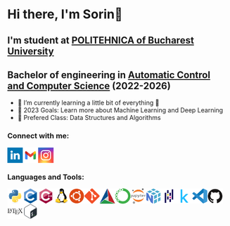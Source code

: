 # Hi there, I'm Sorin👋 




## I'm student at [POLITEHNICA of Bucharest University](https://upb.ro/en/)
## Bachelor of engineering in [Automatic Control and Computer Science](https://upb.ro/en/faculties/the-faculty-of-automatic-control-and-computer-science/) (2022-2026)

- 🌱 I’m currently learning a little bit of everything 🤣
- 🥅 2023 Goals: Learn more about Machine Learning and Deep Learning
- 🧐 Prefered Class: Data Structures and Algorithms

### Connect with me:
<a target="_blank" href="https://www.linkedin.com/in/sorin-ioan-alexandru-birchi-14563a258/">
  <img align="left" width="35px" src="images/linkedin.svg"/>
</a>
<a target="_blank" href="mailto:sb.birchi.sorin@gmail.com">
  <img align="left" width="35px" src="images/gmail.svg"/>
</a>
<a target="_blank" href="https://www.instagram.com/sorin.alex29/">
  <img align="left" width="35px" src="images/instagram.svg"/>
</a>
<br />
<br />

### Languages and Tools:
<img align="left" width="35px" src="images/python-original.svg"/>
<img align="left" width="35px" src="images/c-original.svg"/>
<img align="left" width="35px" src="images/cplusplus-original.svg"/>
<img align="left" width="35px" src="images/linux-original.svg"/>
<img align="left" width="35px" src="images/ubuntu-plain.svg"/>
<img align="left" width="35px" src="images/git-original.svg"/>
<img align="left" width="35px" src="images/cmake-original.svg"/>
<img align="left" width="35px" src="images/anaconda-original.svg"/>
<img align="left" width="35px" src="images/jupyter-original-wordmark.svg"/>
<img align="left" width="35px" src="images/numpy-original.svg"/>
<img align="left" width="35px" src="images/pandas-original.svg"/>
<img align="left" width="35px" src="images/kaggle-original.svg"/>
<img align="left" width="35px" src="images/vscode-original.svg"/>
<img align="left" width="35px" src="images/github-original.svg"/>
<img align="left" width="35px" src="images/latex-original.svg"/>
<img align="left" width="35px" src="images/bash-original.svg"/>



<br />
<br />
<br />
<br />
<br />

